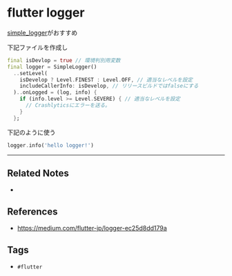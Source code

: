 # flutter logger
[simple_logger](https://pub.dev/packages/simple_logger)がおすすめ

下記ファイルを作成し
```dart:logger.dart
final isDevlop = true // 環境判別用変数
final logger = SimpleLogger()
  ..setLevel(
    isDevelop ? Level.FINEST : Level.OFF, // 適当なレベルを設定
    includeCallerInfo: isDevelop, // リリースビルドではfalseにする
  )..onLogged = (log, info) {
    if (info.level >= Level.SEVERE) { // 適当なレベルを設定
      // Crashlyticsにエラーを送る。
    }
  };
```

下記のように使う
```dart
logger.info('hello logger!')
```

---
## Related Notes
- 

## References
- https://medium.com/flutter-jp/logger-ec25d8dd179a

## Tags
- `#flutter`